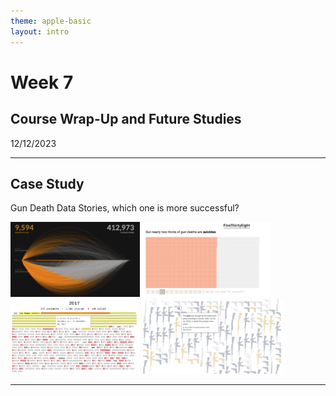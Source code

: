 ```yaml
---
theme: apple-basic
layout: intro
---
```


# Week 7
## Course Wrap-Up and Future Studies
12/12/2023


---

## Case Study
Gun Death Data Stories, which one is more successful?

<div class="grid grid-cols-4 gap-1">
    <a href="https://guns.periscopic.com/"><img src="/images/week5/guns-periscopic.png" style="height: 120px"></a>
    <a href="https://fivethirtyeight.com/features/gun-deaths/"><img src="/images/week5/guns-538.png" style="height: 120px"></a>
    <a href="https://www.axios.com/2017/12/15/the-human-toll-of-mass-shootings-1513305915"><img src="/images/week5/guns-axios.png" style="height: 120px"></a>
    <a href="https://www.washingtonpost.com/graphics/2018/national/mass-shootings-in-america/"><img src="/images/week5/guns-wp.png" style="height: 120px"></a>
</div>

<!-- 
Common theme: interactive storytelling
Dynamic arc graph/Dot matrix/isotype chart/pictogram

This data interactive from The Washington Post explores mass shootings in the United States over the past 60 years. Mass shootings occur when four or more individuals are killed, which has happened 189 times in the U.S. since the 1960s. Details about each of these shootings can be viewed, including visual representations of the number of victims, types of firearms used, as well as shooter information. Users can also explore a graph that visualizes the death toll and frequency of U.S. mass shootings over time, along with interactive maps breaking down mass shootings by setting—including schools, offices, places of worship, and others. -->



---
